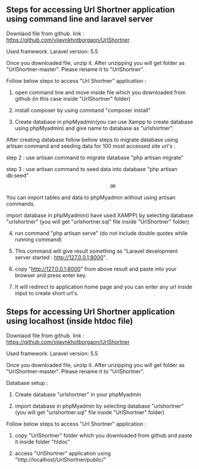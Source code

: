 

Steps for accessing Url Shortner application using command line and laravel server
--------------------------------------------------------------------------------------

Downlaod file from github. link : https://github.com/vijaynkhotborgaon/UrlShortner

Used framework: Laravel
version: 5.5

Once you downloaded file, unzip it. After unzipping you will get folder as "UrlShortner-master". Please rename it to "UrlShortner".

   
Follow below steps to access "Url Shortner" application :

1. open command line and move inside file which you downloaded from github (in this case inside "UrlShortner" folder)

2. install composer by using command "composer install"

3. Create database in phpMyadmin(you can use Xampp to create database using phpMyadmin) and give name to database as "urlshortner".

  After creating database follow bellow steps to migrate database using artisan command and seeding data for 100 most accessed site    url's :

   step 2 : use artisan command to migrate database "php artisan migrate"
   
   step 3 : use artisan command to seed data into database "php artisan db:seed"

                                           OR
                                           
   You can import tables and data to phpMyadmin without using artisan commands.
   
   import database in phpMyadmin(i have used XAMPP) by selecting database "urlshortner" (you will get "urlshortner.sql" file inside "UrlShortner" folder)
   
   
4. run command "php artisan serve" (do not include double quotes while running command)

5. This command will give result something as "Laravel development server started : <http://127.0.0.1:8000>".

6. copy "http://127.0.0.1:8000" from above result and paste into your browser and press enter key.

7. It will redirect to application home page and you can enter any url inside input to create short url's.




Steps for accessing Url Shortner application using localhost (inside htdoc file)
---------------------------------------------------------------------------------------------

Downlaod file from github. link : https://github.com/vijaynkhotborgaon/UrlShortner

Used framework: Laravel version: 5.5

Once you downloaded file, unzip it. After unzipping you will get folder as "UrlShortner-master". Please rename it to "UrlShortner".

Database setup :

1. Create database "urlshortner" in your phpMyadmin

2. import database in phpMyadmin by selecting database "urlshortner" (you will get "urlshortner.sql" file inside "UrlShortner" folder)



Follow below steps to access "Url Shortner" application :

1. copy "UrlShortner" folder which you downloaded from github and paste it inside folder "htdoc"

2. access "UrlShortner" application using "http://localhost/UrlShortner/public/"

